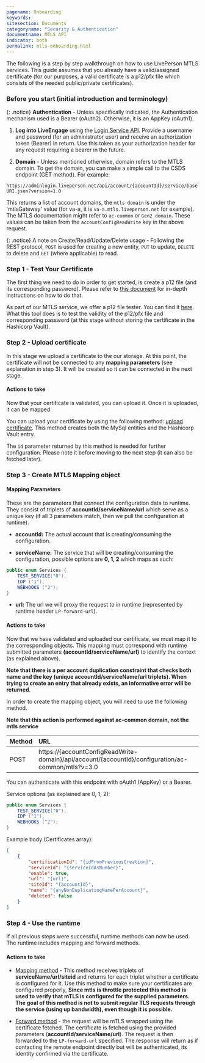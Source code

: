 ```yaml
---
pagename: Onboarding
keywords:
sitesection: Documents
categoryname: "Security & Authentication"
documentname: MTLS API
indicator: both
permalink: mtls-onboarding.html
---
```


The following is a step by step walkthrough on how to use LivePerson MTLS services. This guide assumes that you already have a valid/assigned certificate (for our purposes, a valid certificate is a p12/pfx file which consists of the needed public/private certificates).

### Before you start (initial introduction and terminology)

{: .notice}
**Authentication** - Unless specifically indicated, the Authentication mechanism used is a Bearer (oAuth2). Otherwise, it is an AppKey (oAuth1).


1) **Log into LiveEngage** using the [Login Service API](login-service-api-methods-user-login.html). Provide a username and password (for an administrator user) and receive an authorization token (Bearer) in return. Use this token as your authorization header for any request requiring a bearer in the future.

2) **Domain** - Unless mentioned otherwise, domain refers to the MTLS domain. To get the domain, you can make a simple call to the CSDS endpoint (GET method). For example: 

`https://adminlogin.liveperson.net/api/account/{accountId}/service/baseURI.json?version=1.0`

This returns a list of account domains, the `mtls domain` is under the 'mtlsGateway' value (for va-a, it is `va-a.mtls.liveperson.net` for example). The MTLS documentation might refer to `ac-common` or `Gen2 domain`. These values can be taken from the `accountConfigReadWrite` key in the above request.

{: .notice}
A note on Create/Read/Update/Delete usage - Following the REST protocol, `POST` is used for creating a new entity, `PUT` to update, `DELETE` to delete and `GET` (where applicable) to read.

### Step 1 - Test Your Certificate

The first thing we need to do in order to get started, is create a p12 file (and its corresponding password). Please refer to [this document](mtls-creating-a-p12-file.html) for in-depth instructions on how to do that.

As part of our MTLS service, we offer a p12 file tester. You can find it [here](mtls-methods-p12-key-tester.html). What this tool does is to test the validity of the p12/pfx file and corresponding password (at this stage without storing the certificate in the Hashicorp Vault).

### Step 2 - Upload certificate

In this stage we upload a certificate to the our storage. At this point, the certificate will not be connected to any **mapping parameters** (see explanation in step 3). It will be created so it can be connected in the next stage.

#### Actions to take

Now that your certificate is validated, you can upload it. Once it is uploaded, it can be mapped.

You can upload your certificate by using the following method: [upload certificate](mtls-methods-create-certificate-from-file.html). This method creates both the MySql entities and the Hashicorp Vault entry.

The `id` parameter returned by this method is needed for further configuration. Please note it before moving to the next step (it can also be fetched later).

### Step 3 - Create MTLS Mapping object

#### Mapping Parameters

These are the parameters that connect the configuration data to runtime. They consist of triplets of **accountId/serviceName/url** which serve as a unique key (if all 3 parameters match, then we pull the configuration at runtime).

* **accountId:** The actual account that is creating/consuming the configuration.

* **serviceName:** The service that will be creating/consuming the configuration, possible options are **0, 1, 2** which maps as such: 

```java
public enum Services {
    TEST_SERVICE("0"),
    IDP ("1"),
    WEBHOOKS ("2");
}
```

* **url:** The url we will proxy the request to in runtime (represented by runtime header `LP-forward-url`).

#### Actions to take

Now that we have validated and uploaded our certificate, we must map it to the corresponding objects. This mapping must correspond with runtime submitted parameters **(accountId/serviceName/url)** to identify the context (as explained above).

**Note that there is a per account duplication constraint that checks both name and the key (unique accountId/serviceName/url triplets). When trying to create an entry that already exists, an informative error will be returned**.

In order to create the mapping object, you will need to use the following method.

**Note that this action is performed against ac-common domain, not the mtls service**

|Method|      URL|  
|:--------  |:---  |
|POST|  https://{accountConfigReadWrite-domain}/api/account/{accountId}/configuration/ac-common/mtls?v=3.0 |

You can authenticate with this endpoint with oAuth1 (AppKey) or a Bearer.

Service options (as explained are 0, 1, 2):

```java
public enum Services {
    TEST_SERVICE("0"),
    IDP ("1"),
    WEBHOOKS ("2");
}
```

Example body (Certificates array):

```json
[
    {
        "certificationId": "{idFromPreviousCreation}",
        "serviceId": "{serviceIdAsNumber}",
        "enable": true,   
        "url": "{url}", 
        "siteId": "{accountId}",
        "name": "{anyNonDuplicatingNamePerAccount}",
        "deleted": false
    }
]

```

### Step 4 - Use the runtime

If all previous steps were successful, runtime methods can now be used. The runtime includes mapping and forward methods.

#### Actions to take

* [Mapping method](mtls-methods-check-mapping-configuration.html) - This method receives triplets of **serviceName/url/siteid** and returns for each triplet whether a certificate is configured for it. Use this method to make sure your certificates are configured properly, **Since mtls is throttle protected this method is used to verify that mTLS is configured for the supplied parameters. The goal of this method is not to submit regular TLS requests through the service (using up bandwidth), even though it is possible.**


* [Forward method](mtls-methods-forward-get-request.html) - the request will be mTLS wrapped using the certificate fetched. The certificate is fetched using the provided parameters (**accountId/serviceName/url**). The request is then forwarded to the `LP-forward-url` specified. The response will return as if contacting the remote endpoint directly but will be authenticated, its identity confirmed via the certificate.
